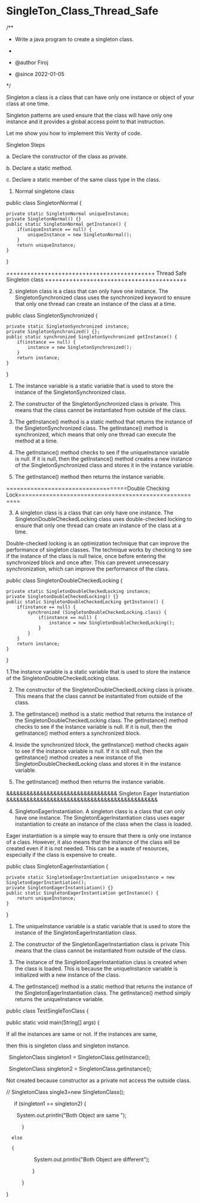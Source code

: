 # SingleTon_Class_Thread_Safe

/**

 * Write a java program to create a singleton class.
 *
 * @author Firoj
 
 * @since 2022-01-05
 
 */
 

Singleton a class is a class that can have only one instance or object of your class at one time.

Singleton patterns are used ensure that the class will have only one instance and it provides a global access point to that instruction.
 
Let me show you how to implement this Verity of code.

Singleton Steps

a.	Declare the constructor of the class as private.

b.	Declare a static method.

c.	Declare a static member of the same class type in the class.

1. Normal singletone class
   
public class SingletonNormal {

    private static SingletonNormal uniqueInstance;
    private SingletonNormal() {}
    public static SingletonNormal getInstance() {
        if(uniqueInstance == null) {
            uniqueInstance = new SingletonNormal();
        }
        return uniqueInstance;
    }
}

+++++++++++++++++++++++++++++++++++++++++++ Thread Safe Singleton class +++++++++++++++++++++++++++++++++++++++++

2.  singleton class is a class that can only have one instance.
    The SingletonSynchronized class uses the synchronized keyword to ensure that
     only one thread can create an instance of the class at a time.
    
public class SingletonSynchronized {

    private static SingletonSynchronized instance;
    private SingletonSynchronized() {};
    public static synchronized SingletonSynchronized getInstance() {
        if(instance == null) {
            instance = new SingletonSynchronized();
        }
        return instance;
    }
    
}

1. The instance variable is a static variable that is used to store the instance of the SingletonSynchronized class.

2. The constructor of the SingletonSynchronized class is private. This means that the class cannot be instantiated from outside of the class.

3. The getInstance() method is a static method that returns the instance of the SingletonSynchronized class. 
   The getInstance() method is synchronized, which means that only one thread can execute the method at a time.

4. The getInstance() method checks to see if the uniqueInstance variable is null.
   If it is null, then the getInstance() method creates a new instance of the SingletonSynchronized class and stores it in the instance variable.

5. The getInstance() method then returns the instance variable.

  ===================================Double Checking Lock======================================================
  
3. A singleton class is a class that can only have one instance. 
The SingletonDoubleCheckedLocking class uses double-checked locking to ensure that 
only one thread can create an instance of the class at a time.

Double-checked locking is an optimization technique that can improve the performance of singleton classes.
The technique works by checking to see if the instance of the class is null twice, once before entering 
the synchronized block and once after. This can prevent unnecessary synchronization, which can improve the performance of the class.

   public class SingletonDoubleCheckedLocking {
   
    private static SingletonDoubleCheckedLocking instance;
    private SingletonDoubleCheckedLocking() {}
    public static SingletonDoubleCheckedLocking getInstance() {
        if(instance == null) {
            synchronized (SingletonDoubleCheckedLocking.class) {
                if(instance == null) {
                    instance = new SingletonDoubleCheckedLocking();
                }
            }
        }
        return instance;
    }
}


1.The instance variable is a static variable that is used to store the instance of the SingletonDoubleCheckedLocking class.

2. The constructor of the SingletonDoubleCheckedLocking class is private. This means that the class cannot be instantiated from outside of the class.

3. The getInstance() method is a static method that returns the instance of the SingletonDoubleCheckedLocking class.
   The getInstance() method checks to see if the instance variable is null. If it is null, then the getInstance() method enters a synchronized block.

5. Inside the synchronized block, the getInstance() method checks again to see if the instance variable is null.
    If it is still null, then the getInstance() method creates a new instance of the SingletonDoubleCheckedLocking class and stores it in the instance variable.

6. The getInstance() method then returns the instance variable.

&&&&&&&&&&&&&&&&&&&&&&&&&&&&&&&&& Singleton Eager Instantiation &&&&&&&&&&&&&&&&&&&&&&&&&&&&&&&&&&&&&&&&&&&&&

4. SingletonEagerInstantiation. A singleton class is a class that can only have one instance.
   The SingletonEagerInstantiation class uses eager instantiation to create an instance of the class when the class is loaded.

Eager instantiation is a simple way to ensure that there is only one instance of a class. 
However, it also means that the instance of the class will be created even if it is not needed. 
This can be a waste of resources, especially if the class is expensive to create.

public class SingletonEagerInstantiation {

    private static SingletonEagerInstantiation uniqueInstance = new SingletonEagerInstantiation();
    private SingletonEagerInstantiation() {}
    public static SingletonEagerInstantiation getInstance() {
        return uniqueInstance;
    }
}

1. The uniqueInstance variable is a static variable that is used to store the instance of the SingletonEagerInstantiation class.

2. The constructor of the SingletonEagerInstantiation class is private
   This means that the class cannot be instantiated from outside of the class.

3. The instance of the SingletonEagerInstantiation class is created when the class is loaded.
   This is because the uniqueInstance variable is initialized with a new instance of the class.

4. The getInstance() method is a static method that returns the instance of the SingletonEagerInstantiation class.
   The getInstance() method simply returns the uniqueInstance variable.




public class TestSingleTonClass {

 public static void main(String[] args) {
 
 If all the instances are same or not. If the instances are same, 
 
 then this is singleton class and singleton instance.
 
 SingletonClass singleton1 = SingletonClass.getInstance();
 
 SingletonClass singleton2 = SingletonClass.getInstance();

Not created because constructor as a private not access the outside class.

// SingletonClass single3=new SingletonClass();

   if (singleton1 == singleton2) {
   
    System.out.println("Both Object are same ");
    
      }
      
      else 
      
      {
      
            System.out.println("Both Object are different");
            
          }
          
      }
      
}


